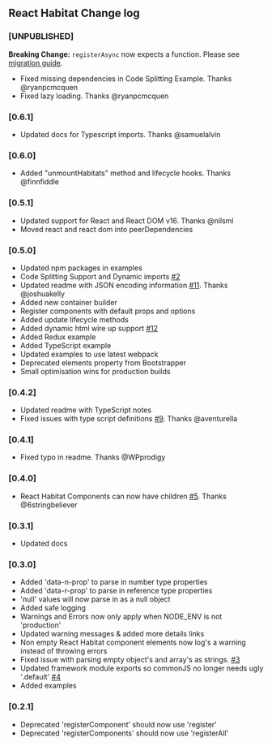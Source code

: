 ## React Habitat Change log

### [UNPUBLISHED]

**Breaking Change:** `registerAsync` now expects a function. Please see [migration guide](https://github.com/DeloitteDigitalAPAC/react-habitat/wiki/v0.5---v1.0-Migration-Guide).

- Fixed missing dependencies in Code Splitting Example. Thanks @ryanpcmcquen
- Fixed lazy loading. Thanks @ryanpcmcquen

### [0.6.1]

- Updated docs for Typescript imports. Thanks @samuelalvin

### [0.6.0]

- Added "unmountHabitats" method and lifecycle hooks. Thanks @finnfiddle

### [0.5.1]

- Updated support for React and React DOM v16. Thanks @nilsml
- Moved react and react dom into peerDependencies

### [0.5.0]

- Updated npm packages in examples
- Code Splitting Support and Dynamic imports [#2](https://github.com/DeloitteDigitalAPAC/react-habitat/issues/2)
- Updated readme with JSON encoding information [#11](https://github.com/DeloitteDigitalAPAC/react-habitat/issues/11). Thanks @joshuakelly
- Added new container builder
- Register components with default props and options
- Added update lifecycle methods
- Added dynamic html wire up support [#12](https://github.com/DeloitteDigitalAPAC/react-habitat/issues/12)
- Added Redux example
- Added TypeScript example
- Updated examples to use latest webpack
- Deprecated elements property from Bootstrapper
- Small optimisation wins for production builds

### [0.4.2]

- Updated readme with TypeScript notes
- Fixed issues with type script definitions [#9](https://github.com/DeloitteDigitalAPAC/react-habitat/issues/9). Thanks @aventurella

### [0.4.1]

- Fixed typo in readme. Thanks @WPprodigy

### [0.4.0]

- React Habitat Components can now have children [#5](https://github.com/DeloitteDigitalAPAC/react-habitat/issues/5). Thanks @6stringbeliever

### [0.3.1]

- Updated docs

### [0.3.0]

- Added 'data-n-prop' to parse in number type properties
- Added 'data-r-prop' to parse in reference type properties
- 'null' values will now parse in as a null object
- Added safe logging
- Warnings and Errors now only apply when NODE_ENV is not 'production'
- Updated warning messages & added more details links
- Non empty React Habitat component elements now log's a warning instead of throwing errors
- Fixed issue with parsing empty object's and array's as strings. [#3](https://github.com/DeloitteDigitalAPAC/react-habitat/issues/3)
- Updated framework module exports so commonJS no longer needs ugly '.default' [#4](https://github.com/DeloitteDigitalAPAC/react-habitat/issues/4)
- Added examples

### [0.2.1]

- Deprecated 'registerComponent' should now use 'register'
- Deprecated 'registerComponents' should now use 'registerAll'
